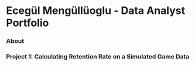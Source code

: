 # Ecegül Mengüllüoglu - Data Analyst Portfolio
### About
### Project 1: Calculating Retention Rate on a Simulated Game Data
